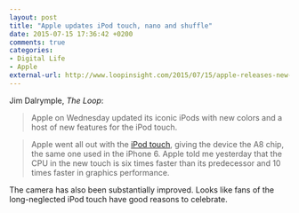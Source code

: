 ```yaml
---
layout: post
title: "Apple updates iPod touch, nano and shuffle"
date: 2015-07-15 17:36:42 +0200
comments: true
categories: 
- Digital Life
- Apple
external-url: http://www.loopinsight.com/2015/07/15/apple-releases-new-ipod-touch-updates-ipod-nano-and-shuffle/
---
```


Jim Dalrymple, _The Loop_:

> Apple on Wednesday updated its iconic iPods with new colors and a host of new features for the iPod touch.

> Apple went all out with the [iPod touch](http://www.apple.com/ipod-touch/), giving the device the A8 chip, the same one used in the iPhone 6. Apple told me yesterday that the CPU in the new touch is six times faster than its predecessor and 10 times faster in graphics performance.

The camera has also been substantially improved. Looks like fans of the long-neglected iPod touch have good reasons to celebrate.